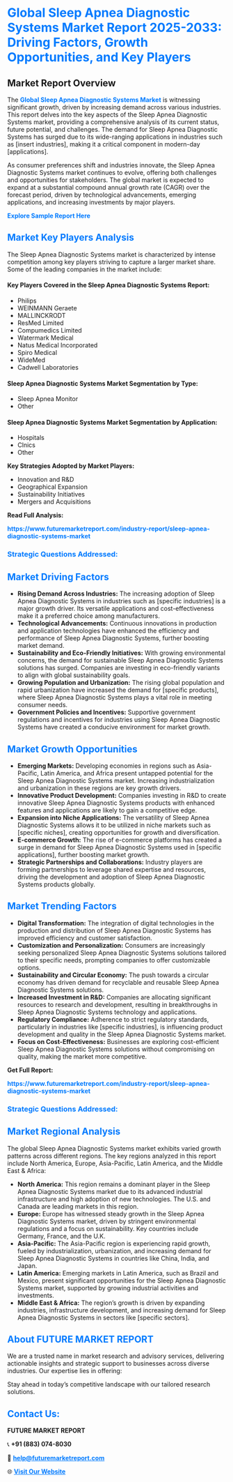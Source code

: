 <h1 style="color: #007BFF;">Global Sleep Apnea Diagnostic Systems Market Report 2025-2033: Driving Factors, Growth Opportunities, and Key Players</h1>

<section id="overview">
<h2>Market Report Overview</h2>
<p>The <a href="https://www.futuremarketreport.com/industry-report/sleep-apnea-diagnostic-systems-market" style="color: #007BFF; text-decoration: none;"><strong>Global Sleep Apnea Diagnostic Systems Market</strong></a> is witnessing significant growth, driven by increasing demand across various industries. This report delves into the key aspects of the Sleep Apnea Diagnostic Systems market, providing a comprehensive analysis of its current status, future potential, and challenges. The demand for Sleep Apnea Diagnostic Systems has surged due to its wide-ranging applications in industries such as [insert industries], making it a critical component in modern-day [applications].</p>
<p>As consumer preferences shift and industries innovate, the Sleep Apnea Diagnostic Systems market continues to evolve, offering both challenges and opportunities for stakeholders. The global market is expected to expand at a substantial compound annual growth rate (CAGR) over the forecast period, driven by technological advancements, emerging applications, and increasing investments by major players.</p>
</section>

<section id="overview">
<p><a href="https://www.futuremarketreport.com/request-sample/reportId=60236" style="color: #007BFF; text-decoration: none;"><strong>Explore Sample Report Here</strong></a></p>
</section>

<section id="key-players">
<h2 style="color: #007BFF;">Market Key Players Analysis</h2>
<p>The Sleep Apnea Diagnostic Systems market is characterized by intense competition among key players striving to capture a larger market share. Some of the leading companies in the market include:</p>
<h4>Key Players Covered in the Sleep Apnea Diagnostic Systems Report:</h4>
<ul><li>Philips</li><li>WEINMANN Geraete</li><li>MALLINCKRODT</li><li>ResMed Limited</li><li>Compumedics Limited</li><li>Watermark Medical</li><li>Natus Medical Incorporated</li><li>Spiro Medical</li><li>WideMed</li><li>Cadwell Laboratories</li></ul>
<h4>Sleep Apnea Diagnostic Systems Market Segmentation by Type:</h4>
<ul><li>Sleep Apnea Monitor</li><li>Other</li></ul>

<h4>Sleep Apnea Diagnostic Systems Market Segmentation by Application:</h4>
<ul><li>Hospitals</li><li>Clnics</li><li>Other</li></ul>
<p><strong>Key Strategies Adopted by Market Players:</strong></p>
<ul>
<li>Innovation and R&D</li>
<li>Geographical Expansion</li>
<li>Sustainability Initiatives</li>
<li>Mergers and Acquisitions</li>
</ul>
</section>

<section>
<p><strong>Read Full Analysis: </strong></p><a href="https://www.futuremarketreport.com/industry-report/sleep-apnea-diagnostic-systems-market" style="color: #007BFF; text-decoration: none;"><strong>https://www.futuremarketreport.com/industry-report/sleep-apnea-diagnostic-systems-market</strong></a>
<h3 style="color: #007BFF;">Strategic Questions Addressed:</h3>
</section>

<section id="driving-factors">
<h2 style="color: #007BFF;">Market Driving Factors</h2>
<ul>
<li><strong>Rising Demand Across Industries:</strong> The increasing adoption of Sleep Apnea Diagnostic Systems in industries such as [specific industries] is a major growth driver. Its versatile applications and cost-effectiveness make it a preferred choice among manufacturers.</li>
<li><strong>Technological Advancements:</strong> Continuous innovations in production and application technologies have enhanced the efficiency and performance of Sleep Apnea Diagnostic Systems, further boosting market demand.</li>
<li><strong>Sustainability and Eco-Friendly Initiatives:</strong> With growing environmental concerns, the demand for sustainable Sleep Apnea Diagnostic Systems solutions has surged. Companies are investing in eco-friendly variants to align with global sustainability goals.</li>
<li><strong>Growing Population and Urbanization:</strong> The rising global population and rapid urbanization have increased the demand for [specific products], where Sleep Apnea Diagnostic Systems plays a vital role in meeting consumer needs.</li>
<li><strong>Government Policies and Incentives:</strong> Supportive government regulations and incentives for industries using Sleep Apnea Diagnostic Systems have created a conducive environment for market growth.</li>
</ul>
</section>

<section id="growth-opportunities">
<h2 style="color: #007BFF;">Market Growth Opportunities</h2>
<ul>
<li><strong>Emerging Markets:</strong> Developing economies in regions such as Asia-Pacific, Latin America, and Africa present untapped potential for the Sleep Apnea Diagnostic Systems market. Increasing industrialization and urbanization in these regions are key growth drivers.</li>
<li><strong>Innovative Product Development:</strong> Companies investing in R&D to create innovative Sleep Apnea Diagnostic Systems products with enhanced features and applications are likely to gain a competitive edge.</li>
<li><strong>Expansion into Niche Applications:</strong> The versatility of Sleep Apnea Diagnostic Systems allows it to be utilized in niche markets such as [specific niches], creating opportunities for growth and diversification.</li>
<li><strong>E-commerce Growth:</strong> The rise of e-commerce platforms has created a surge in demand for Sleep Apnea Diagnostic Systems used in [specific applications], further boosting market growth.</li>
<li><strong>Strategic Partnerships and Collaborations:</strong> Industry players are forming partnerships to leverage shared expertise and resources, driving the development and adoption of Sleep Apnea Diagnostic Systems products globally.</li>
</ul>
</section>

<section id="trending-factors">
<h2 style="color: #007BFF;">Market Trending Factors</h2>
<ul>
<li><strong>Digital Transformation:</strong> The integration of digital technologies in the production and distribution of Sleep Apnea Diagnostic Systems has improved efficiency and customer satisfaction.</li>
<li><strong>Customization and Personalization:</strong> Consumers are increasingly seeking personalized Sleep Apnea Diagnostic Systems solutions tailored to their specific needs, prompting companies to offer customizable options.</li>
<li><strong>Sustainability and Circular Economy:</strong> The push towards a circular economy has driven demand for recyclable and reusable Sleep Apnea Diagnostic Systems solutions.</li>
<li><strong>Increased Investment in R&D:</strong> Companies are allocating significant resources to research and development, resulting in breakthroughs in Sleep Apnea Diagnostic Systems technology and applications.</li>
<li><strong>Regulatory Compliance:</strong> Adherence to strict regulatory standards, particularly in industries like [specific industries], is influencing product development and quality in the Sleep Apnea Diagnostic Systems market.</li>
<li><strong>Focus on Cost-Effectiveness:</strong> Businesses are exploring cost-efficient Sleep Apnea Diagnostic Systems solutions without compromising on quality, making the market more competitive.</li>
</ul>
</section>

<section>
<p><strong>Get Full Report: </strong></p><a href="https://www.futuremarketreport.com/industry-report/sleep-apnea-diagnostic-systems-market" style="color: #007BFF; text-decoration: none;"><strong>https://www.futuremarketreport.com/industry-report/sleep-apnea-diagnostic-systems-market</strong></a>
<h3 style="color: #007BFF;">Strategic Questions Addressed:</h3>
</section>


<section id="regional-analysis">
<h2 style="color: #007BFF;">Market Regional Analysis</h2>
<p>The global Sleep Apnea Diagnostic Systems market exhibits varied growth patterns across different regions. The key regions analyzed in this report include North America, Europe, Asia-Pacific, Latin America, and the Middle East & Africa:</p>
<ul>
<li><strong>North America:</strong> This region remains a dominant player in the Sleep Apnea Diagnostic Systems market due to its advanced industrial infrastructure and high adoption of new technologies. The U.S. and Canada are leading markets in this region.</li>
<li><strong>Europe:</strong> Europe has witnessed steady growth in the Sleep Apnea Diagnostic Systems market, driven by stringent environmental regulations and a focus on sustainability. Key countries include Germany, France, and the U.K.</li>
<li><strong>Asia-Pacific:</strong> The Asia-Pacific region is experiencing rapid growth, fueled by industrialization, urbanization, and increasing demand for Sleep Apnea Diagnostic Systems in countries like China, India, and Japan.</li>
<li><strong>Latin America:</strong> Emerging markets in Latin America, such as Brazil and Mexico, present significant opportunities for the Sleep Apnea Diagnostic Systems market, supported by growing industrial activities and investments.</li>
<li><strong>Middle East & Africa:</strong> The region’s growth is driven by expanding industries, infrastructure development, and increasing demand for Sleep Apnea Diagnostic Systems in sectors like [specific sectors].</li>
</ul>
</section>

<footer>
<h2 style="color: #007BFF;">About FUTURE MARKET REPORT</h2>
<p>We are a trusted name in market research and advisory services, delivering actionable insights and strategic support to businesses across diverse industries. Our expertise lies in offering:</p>

<p>Stay ahead in today’s competitive landscape with our tailored research solutions.</p>

<h2 style="color: #007BFF;">Contact Us:</h2>
<p><strong>FUTURE MARKET REPORT</strong></p>
<p>📞 <strong>+91 (883) 074-8030</strong></p>
<p>📧 <strong><a href="mailto:help@futuremarketreport.com" style="color: #007BFF;">help@futuremarketreport.com</a></strong></p>
<p>🌐 <strong><a href="https://www.futuremarketreport.com/" style="color: #007BFF;">Visit Our Website</a></strong></p>
</footer>